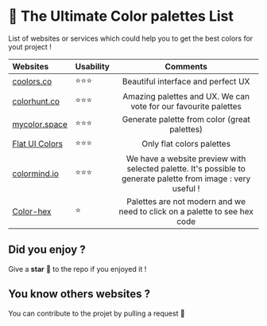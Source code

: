 # 🎨 The Ultimate Color palettes List
List of websites or services which could help you to get the best colors for yout project !


| Websites    | Usability     | Comments     |
| :------------- | :----------- | :-----------: |
|  [coolors.co](https://coolors.co)   | ⭐️⭐️⭐️    | Beautiful interface and perfect UX
|  [colorhunt.co](https://colorhunt.co)   | ⭐️⭐️⭐️    | Amazing palettes and UX. We can vote for our favourite palettes
|  [mycolor.space](https://mycolor.space)   | ⭐️⭐️⭐️    | Generate palette from color (great palettes)
|  [Flat UI Colors](https://flatuicolors.com)   | ⭐⭐️⭐️    | Only flat colors palettes
|  [colormind.io](http://colormind.io)   | ⭐⭐️⭐️    | We have a website preview with selected palette. It's possible to generate palette from image : very useful !
|  [Color-hex](https://www.color-hex.com/color-palettes)   | ⭐️   | Palettes are not modern and we need to click on a palette to see hex code

## Did you enjoy ?
Give a **star** 🌟 to the repo if you enjoyed it !

## You know others websites ?
You can contribute to the projet by pulling a request 🚀

